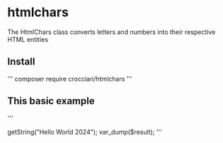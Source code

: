 # htmlchars
The HtmlChars class converts letters and numbers into their respective HTML entities

## Install
'''
composer require crocciari/htmlchars
'''

## This basic example 
'''
<?php

require_once("vendor/autoload.php");

use Crocciari\HtmlChars;

$html = new HtmlChars;

$result = $html->getString("Hello World 2024");

var_dump($result);
'''